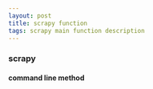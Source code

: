 ```yaml
---
layout: post
title: scrapy function
tags: scrapy main function description
---
```

### scrapy
#### command line method
